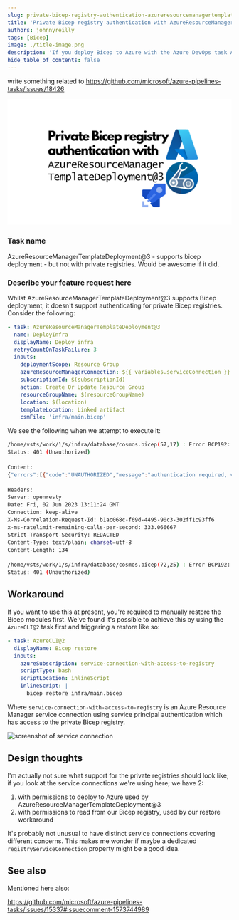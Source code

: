```yaml
---
slug: private-bicep-registry-authentication-azureresourcemanagertemplatedeployment
title: 'Private Bicep registry authentication with AzureResourceManagerTemplateDeployment@3'
authors: johnnyreilly
tags: [Bicep]
image: ./title-image.png
description: 'If you deploy Bicep to Azure with the Azure DevOps task AzureResourceManagerTemplateDeployment@3, you can't authenticate to private registries.  This post shares a workaround.'
hide_table_of_contents: false
---
```


write something related to https://github.com/microsoft/azure-pipelines-tasks/issues/18426

![title image reading "Private Bicep registry authentication with AzureResourceManagerTemplateDeployment@3" with the Bicep, Azure and Azure DevOps logos](title-image.png)

### Task name

AzureResourceManagerTemplateDeployment@3 - supports bicep deployment - but not with private registries. Would be awesome if it did.

### Describe your feature request here

Whilst AzureResourceManagerTemplateDeployment@3 supports Bicep deployment, it doesn't support authenticating for private Bicep registries. Consider the following:

```yml
- task: AzureResourceManagerTemplateDeployment@3
  name: DeployInfra
  displayName: Deploy infra
  retryCountOnTaskFailure: 3
  inputs:
    deploymentScope: Resource Group
    azureResourceManagerConnection: ${{ variables.serviceConnection }}
    subscriptionId: $(subscriptionId)
    action: Create Or Update Resource Group
    resourceGroupName: $(resourceGroupName)
    location: $(location)
    templateLocation: Linked artifact
    csmFile: 'infra/main.bicep'
```

We see the following when we attempt to execute it:

```bash
/home/vsts/work/1/s/infra/database/cosmos.bicep(57,17) : Error BCP192: Unable to restore the module with reference "br:icebox.azurecr.io/bicep/ice/providers/document-db/database-accounts:v1.3": Service request failed.
Status: 401 (Unauthorized)

Content:
{"errors":[{"code":"UNAUTHORIZED","message":"authentication required, visit https://aka.ms/acr/authorization for more information."}]}

Headers:
Server: openresty
Date: Fri, 02 Jun 2023 13:11:24 GMT
Connection: keep-alive
X-Ms-Correlation-Request-Id: b1ac068c-f69d-4495-90c3-302ff1c93ff6
x-ms-ratelimit-remaining-calls-per-second: 333.066667
Strict-Transport-Security: REDACTED
Content-Type: text/plain; charset=utf-8
Content-Length: 134

/home/vsts/work/1/s/infra/database/cosmos.bicep(72,25) : Error BCP192: Unable to restore the module with reference "br:icebox.azurecr.io/bicep/ice/providers/document-db/sql-databases:v1.2": Service request failed.
Status: 401 (Unauthorized)

```

## Workaround

If you want to use this at present, you're required to manually restore the Bicep modules first. We've found it's possible to achieve this by using the `AzureCLI@2` task first and triggering a restore like so:

```yml
- task: AzureCLI@2
  displayName: Bicep restore
  inputs:
    azureSubscription: service-connection-with-access-to-registry
    scriptType: bash
    scriptLocation: inlineScript
    inlineScript: |
      bicep restore infra/main.bicep
```

Where `service-connection-with-access-to-registry` is an Azure Resource Manager service connection using service principal authentication which has access to the private Bicep registry.

<img width="320" alt="screenshot of service connection" src="https://github.com/microsoft/azure-pipelines-tasks/assets/1010525/6895a255-1ade-4c6c-80a8-78b7377fd1d1">

## Design thoughts

I'm actually not sure what support for the private registries should look like; if you look at the service connections we're using here; we have 2:

1. with permissions to deploy to Azure used by AzureResourceManagerTemplateDeployment@3
2. with permissions to read from our Bicep registry, used by our restore workaround

It's probably not unusual to have distinct service connections covering different concerns. This makes me wonder if maybe a dedicated `registryServiceConnection` property might be a good idea.

## See also

Mentioned here also:

https://github.com/microsoft/azure-pipelines-tasks/issues/15337#issuecomment-1573744989
